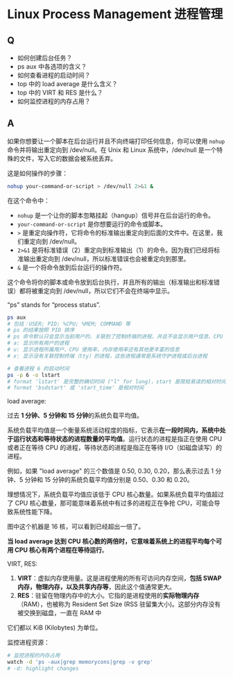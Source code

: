 # Linux Process Management 进程管理

## Q

- 如何创建后台任务？
- ps aux 中各选项的含义？
- 如何查看进程的启动时间？
- top 中的 load average 是什么含义？
- top 中的 VIRT 和 RES 是什么？
- 如何监控进程的内存占用？

## A

如果你想要让一个脚本在后台运行并且不向终端打印任何信息，你可以使用 `nohup` 命令并将输出重定向到 /dev/null。在 Unix 和 Linux 系统中，/dev/null 是一个特殊的文件，写入它的数据会被系统丢弃。

这是如何操作的步骤：

```bash
nohup your-command-or-script > /dev/null 2>&1 &
```

在这个命令中：

- `nohup` 是一个让你的脚本忽略挂起（hangup）信号并在后台运行的命令。
- `your-command-or-script` 是你想要运行的命令或脚本。
- `>` 是重定向操作符，它将命令的标准输出重定向到后面的文件中。在这里，我们重定向到 /dev/null。
- `2>&1` 是将标准错误（2）重定向到标准输出（1）的命令。因为我们已经将标准输出重定向到 /dev/null，所以标准错误也会被重定向到那里。
- `&` 是一个将命令放到后台运行的操作符。

这个命令将你的脚本或命令放到后台执行，并且所有的输出（标准输出和标准错误）都将被重定向到 /dev/null，所以它们不会在终端中显示。

“ps” stands for “process status”.

```bash
ps aux
# 包括：USER; PID; %CPU; %MEM; COMMAND 等
# ps 的结果按照 PID 排序
# ps 命令默认只会显示当前用户的、关联到了控制终端的进程，并且不会显示用户信息、CPU 使用率、内存使用率等
# a: 显示所有用户的进程
# u: 显示进程所属用户、CPU 使用率，内存使用率还有其他更丰富的信息
# x: 显示没有关联控制终端（tty）的进程，这些进程通常是系统守护进程或后台进程

# 查看进程 6 的启动时间
ps -p 6 -o lstart
# format 'lstart' 是完整的确切时间 ("l" for long)，start 是简短易读的相对时间
# format 'bsdstart' 或 'start_time' 是相对时间
```

load average:

过去 **1 分钟、5 分钟和 15 分钟**的系统负载平均值。

系统负载平均值是一个衡量系统活动程度的指标，它表示**在一段时间内，系统中处于运行状态和等待状态的进程数量的平均值**。运行状态的进程是指正在使用 CPU 或者正在等待 CPU 的进程，等待状态的进程是指正在等待 I/O（如磁盘读写）的进程。

例如，如果 "load average" 的三个数值是 0.50, 0.30, 0.20，那么表示过去 1 分钟、5 分钟和 15 分钟的系统负载平均值分别是 0.50、0.30 和 0.20。

理想情况下，系统负载平均值应该低于 CPU 核心数量。如果系统负载平均值超过了 CPU 核心数量，那可能意味着系统中有过多的进程正在争抢 CPU，可能会导致系统性能下降。

图中这个机器是 16 核，可以看到已经超出一倍了。

**当 load average 达到 CPU 核心数的两倍时，它意味着系统上的进程平均每个可用 CPU 核心有两个进程在等待运行**。

VIRT, RES:

1. **VIRT**：虚拟内存使用量。这是进程使用的所有可访问内存空间，**包括 SWAP 内存，物理内存，以及共享内存等**，因此这个值通常更大。
2. **RES**：驻留在物理内存中的大小。它指的是进程使用的**实际物理内存**（RAM），也被称为 Resident Set Size (RSS 驻留集大小)。这部分内存没有被交换到磁盘，一直在 RAM 中

它们都以 KiB (Kilobytes) 为单位。

监控进程资源：

```bash
# 监控进程的内存占用
watch -d 'ps -aux|grep memorycons|grep -v grep'
# -d: highlight changes
```
